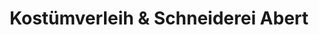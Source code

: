 ---
title: "Kostümverleih & Schneiderei Abert"
url: /templin/kostuemverleih-und-schneiderei-abert/
shop: Kleidung
---